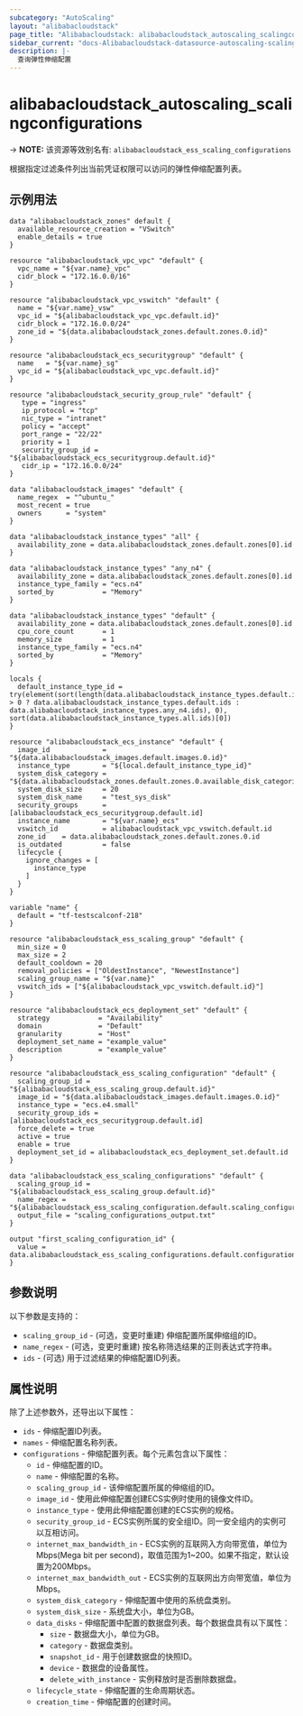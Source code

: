 ```yaml
---
subcategory: "AutoScaling"
layout: "alibabacloudstack"
page_title: "Alibabacloudstack: alibabacloudstack_autoscaling_scalingconfigurations"
sidebar_current: "docs-Alibabacloudstack-datasource-autoscaling-scalingconfigurations"
description: |- 
  查询弹性伸缩配置
---
```


# alibabacloudstack_autoscaling_scalingconfigurations
-> **NOTE:** 该资源等效别名有: `alibabacloudstack_ess_scaling_configurations`

根据指定过滤条件列出当前凭证权限可以访问的弹性伸缩配置列表。

## 示例用法

```hcl
data "alibabacloudstack_zones" default {
  available_resource_creation = "VSwitch"
  enable_details = true
}

resource "alibabacloudstack_vpc_vpc" "default" {
  vpc_name = "${var.name}_vpc"
  cidr_block = "172.16.0.0/16"
}

resource "alibabacloudstack_vpc_vswitch" "default" {
  name = "${var.name}_vsw"
  vpc_id = "${alibabacloudstack_vpc_vpc.default.id}"
  cidr_block = "172.16.0.0/24"
  zone_id = "${data.alibabacloudstack_zones.default.zones.0.id}"
}

resource "alibabacloudstack_ecs_securitygroup" "default" {
  name   = "${var.name}_sg"
  vpc_id = "${alibabacloudstack_vpc_vpc.default.id}"
}

resource "alibabacloudstack_security_group_rule" "default" {
   type = "ingress"
   ip_protocol = "tcp"
   nic_type = "intranet"
   policy = "accept"
   port_range = "22/22"
   priority = 1
   security_group_id = "${alibabacloudstack_ecs_securitygroup.default.id}"
   cidr_ip = "172.16.0.0/24"
}

data "alibabacloudstack_images" "default" {
  name_regex  = "^ubuntu_"
  most_recent = true
  owners      = "system"
}

data "alibabacloudstack_instance_types" "all" {
  availability_zone = data.alibabacloudstack_zones.default.zones[0].id
}

data "alibabacloudstack_instance_types" "any_n4" {
  availability_zone = data.alibabacloudstack_zones.default.zones[0].id
  instance_type_family = "ecs.n4"
  sorted_by            = "Memory"
}

data "alibabacloudstack_instance_types" "default" {
  availability_zone = data.alibabacloudstack_zones.default.zones[0].id
  cpu_core_count       = 1
  memory_size          = 1
  instance_type_family = "ecs.n4"
  sorted_by            = "Memory"
}

locals {
  default_instance_type_id = try(element(sort(length(data.alibabacloudstack_instance_types.default.instance_types) > 0 ? data.alibabacloudstack_instance_types.default.ids : data.alibabacloudstack_instance_types.any_n4.ids), 0), sort(data.alibabacloudstack_instance_types.all.ids)[0])
}

resource "alibabacloudstack_ecs_instance" "default" {
  image_id             = "${data.alibabacloudstack_images.default.images.0.id}"
  instance_type        = "${local.default_instance_type_id}"
  system_disk_category = "${data.alibabacloudstack_zones.default.zones.0.available_disk_categories.0}"
  system_disk_size     = 20
  system_disk_name     = "test_sys_disk"
  security_groups      = [alibabacloudstack_ecs_securitygroup.default.id]
  instance_name        = "${var.name}_ecs"
  vswitch_id           = alibabacloudstack_vpc_vswitch.default.id
  zone_id    = data.alibabacloudstack_zones.default.zones.0.id
  is_outdated          = false
  lifecycle {
    ignore_changes = [
      instance_type
    ]
  }
}

variable "name" {
  default = "tf-testscalconf-218"
}

resource "alibabacloudstack_ess_scaling_group" "default" {
  min_size = 0
  max_size = 2
  default_cooldown = 20
  removal_policies = ["OldestInstance", "NewestInstance"]
  scaling_group_name = "${var.name}"
  vswitch_ids = ["${alibabacloudstack_vpc_vswitch.default.id}"]
}

resource "alibabacloudstack_ecs_deployment_set" "default" {
  strategy            = "Availability"
  domain              = "Default"
  granularity         = "Host"
  deployment_set_name = "example_value"
  description         = "example_value"
}

resource "alibabacloudstack_ess_scaling_configuration" "default" {
  scaling_group_id = "${alibabacloudstack_ess_scaling_group.default.id}"
  image_id = "${data.alibabacloudstack_images.default.images.0.id}"
  instance_type = "ecs.e4.small"
  security_group_ids = [alibabacloudstack_ecs_securitygroup.default.id]
  force_delete = true
  active = true
  enable = true
  deployment_set_id = alibabacloudstack_ecs_deployment_set.default.id
}

data "alibabacloudstack_ess_scaling_configurations" "default" {
  scaling_group_id = "${alibabacloudstack_ess_scaling_group.default.id}"
  name_regex = "${alibabacloudstack_ess_scaling_configuration.default.scaling_configuration_name}"
  output_file = "scaling_configurations_output.txt"
}

output "first_scaling_configuration_id" {
  value = data.alibabacloudstack_ess_scaling_configurations.default.configurations.0.id
}
```

## 参数说明

以下参数是支持的：

* `scaling_group_id` - (可选，变更时重建) 伸缩配置所属伸缩组的ID。  
* `name_regex` - (可选，变更时重建) 按名称筛选结果的正则表达式字符串。  
* `ids` - (可选) 用于过滤结果的伸缩配置ID列表。

## 属性说明

除了上述参数外，还导出以下属性：

* `ids` - 伸缩配置ID列表。  
* `names` - 伸缩配置名称列表。  
* `configurations` - 伸缩配置列表。每个元素包含以下属性：  
  * `id` - 伸缩配置的ID。  
  * `name` - 伸缩配置的名称。  
  * `scaling_group_id` - 该伸缩配置所属的伸缩组的ID。  
  * `image_id` - 使用此伸缩配置创建ECS实例时使用的镜像文件ID。  
  * `instance_type` - 使用此伸缩配置创建的ECS实例的规格。  
  * `security_group_id` - ECS实例所属的安全组ID。同一安全组内的实例可以互相访问。  
  * `internet_max_bandwidth_in` - ECS实例的互联网入方向带宽值，单位为Mbps(Mega bit per second)，取值范围为1~200。如果不指定，默认设置为200Mbps。  
  * `internet_max_bandwidth_out` - ECS实例的互联网出方向带宽值，单位为Mbps。  
  * `system_disk_category` - 伸缩配置中使用的系统盘类别。  
  * `system_disk_size` - 系统盘大小，单位为GB。  
  * `data_disks` - 伸缩配置中配置的数据盘列表。每个数据盘具有以下属性：  
    * `size` - 数据盘大小，单位为GB。  
    * `category` - 数据盘类别。  
    * `snapshot_id` - 用于创建数据盘的快照ID。  
    * `device` - 数据盘的设备属性。  
    * `delete_with_instance` - 实例释放时是否删除数据盘。  
  * `lifecycle_state` - 伸缩配置的生命周期状态。  
  * `creation_time` - 伸缩配置的创建时间。